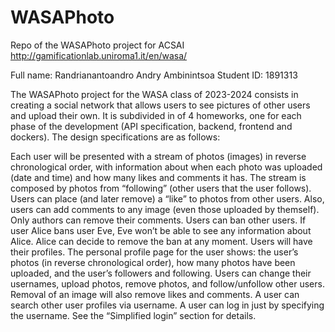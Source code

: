 # WASAPhoto

Repo of the WASAPhoto project for ACSAI
http://gamificationlab.uniroma1.it/en/wasa/

Full name: Randrianantoandro Andry Ambinintsoa
Student ID: 1891313

The WASAPhoto project for the WASA class of 2023-2024 consists in creating a social network that allows users to see pictures 
of other users and upload their own. It is subdivided in of 4 homeworks, one for each phase of the development (API specification, 
backend, frontend and dockers). The design specifications are as follows: 

Each user will be presented with a stream of photos (images) in reverse chronological order, with
information about when each photo was uploaded (date and time) and how many likes and comments
it has. The stream is composed by photos from “following” (other users that the user follows). Users
can place (and later remove) a “like” to photos from other users. Also, users can add comments to any
image (even those uploaded by themself). Only authors can remove their comments.
Users can ban other users. If user Alice bans user Eve, Eve won’t be able to see any information about
Alice. Alice can decide to remove the ban at any moment.
Users will have their profiles. The personal profile page for the user shows: the user’s photos (in reverse
chronological order), how many photos have been uploaded, and the user’s followers and following.
Users can change their usernames, upload photos, remove photos, and follow/unfollow other users.
Removal of an image will also remove likes and comments.
A user can search other user profiles via username.
A user can log in just by specifying the username. See the “Simplified login” section for details.
